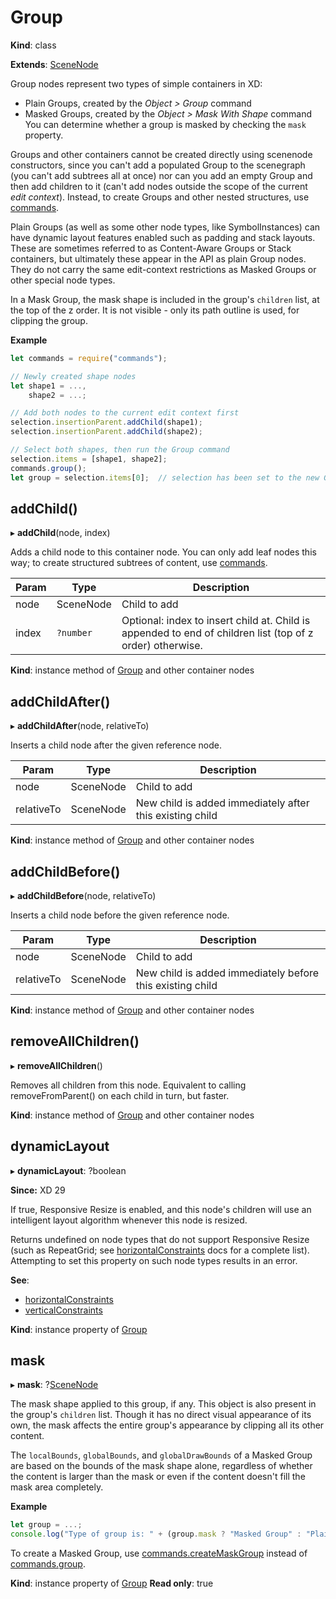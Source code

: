 # Group

**Kind**: class

**Extends**: [SceneNode](/develop/reference/SceneNode)

Group nodes represent two types of simple containers in XD:

- Plain Groups, created by the _Object > Group_ command
- Masked Groups, created by the _Object > Mask With Shape_ command
  You can determine whether a group is masked by checking the `mask` property.

Groups and other containers cannot be created directly using scenenode constructors, since you can't add a populated Group to the
scenegraph (you can't add subtrees all at once) nor can you add an empty Group and then add children to it (can't add nodes outside
the scope of the current _edit context_). Instead, to create Groups and other nested structures, use [commands](/develop/reference/commands/).

Plain Groups (as well as some other node types, like SymbolInstances) can have dynamic layout features enabled such as padding and
stack layouts. These are sometimes referred to as Content-Aware Groups or Stack containers, but ultimately these appear in the API as
plain Group nodes. They do not carry the same edit-context restrictions as Masked Groups or other special node types.

In a Mask Group, the mask shape is included in the group's `children` list, at the top of the z order. It is not visible - only its
path outline is used, for clipping the group.

**Example**

```js
let commands = require("commands");

// Newly created shape nodes
let shape1 = ...,
    shape2 = ...;

// Add both nodes to the current edit context first
selection.insertionParent.addChild(shape1);
selection.insertionParent.addChild(shape2);

// Select both shapes, then run the Group command
selection.items = [shape1, shape2];
commands.group();
let group = selection.items[0];  // selection has been set to the new Group node afterward
```

## addChild()

▸ **addChild**(node, index)

Adds a child node to this container node. You can only add leaf nodes this way; to create structured subtrees of content,
use [commands](/develop/reference/commands/).

| Param | Type         | Description                                                                                               |
| ----- | ------------ | --------------------------------------------------------------------------------------------------------- |
| node  | SceneNode | Child to add                                                                                              |
| index | `?number`    | Optional: index to insert child at. Child is appended to end of children list (top of z order) otherwise. |

**Kind**: instance method of [Group](#group) and other container nodes

## addChildAfter()

▸ **addChildAfter**(node, relativeTo)

Inserts a child node after the given reference node.

| Param      | Type         | Description                                              |
| ---------- | ------------ | -------------------------------------------------------- |
| node       | SceneNode | Child to add                                             |
| relativeTo | SceneNode | New child is added immediately after this existing child |

**Kind**: instance method of [Group](#group) and other container nodes

## addChildBefore()

▸ **addChildBefore**(node, relativeTo)

Inserts a child node before the given reference node.

| Param      | Type         | Description                                               |
| ---------- | ------------ | --------------------------------------------------------- |
| node       | SceneNode | Child to add                                              |
| relativeTo | SceneNode | New child is added immediately before this existing child |

**Kind**: instance method of [Group](#group) and other container nodes

## removeAllChildren()

▸ **removeAllChildren**()

Removes all children from this node. Equivalent to calling removeFromParent() on each child in turn, but faster.

**Kind**: instance method of [Group](#group) and other container nodes

## dynamicLayout

▸ **dynamicLayout**: ?boolean

**Since:** XD 29

If true, Responsive Resize is enabled, and this node's children will use an intelligent layout algorithm whenever this node is resized.

Returns undefined on node types that do not support Responsive Resize (such as RepeatGrid; see [horizontalConstraints](/develop/reference/SceneNode/#horizontalconstraints) docs for a
complete list). Attempting to set this property on such node types results in an error.

**See**:
- [horizontalConstraints](/develop/reference/SceneNode/#horizontalconstraints)
- [verticalConstraints](/develop/reference/SceneNode/#verticalconstraints)

**Kind**: instance property of [Group](#group)

## mask

▸ **mask**: ?[SceneNode](/develop/reference/SceneNode)

The mask shape applied to this group, if any. This object is also present in the group's `children` list. Though it has no direct visual appearance of its own, the mask affects the entire group's appearance by clipping all its other content.

The `localBounds`, `globalBounds`, and `globalDrawBounds` of a Masked Group are based on the bounds of the mask shape alone, regardless of whether the content is larger than the mask or even if the content doesn't fill the mask area completely.

**Example**

```js
let group = ...;
console.log("Type of group is: " + (group.mask ? "Masked Group" : "Plain Group"));
```

To create a Masked Group, use [commands.createMaskGroup](/develop/reference/commands/#createmaskgroup) instead of [commands.group](/develop/reference/commands/#group).

**Kind**: instance property of [Group](#group)
**Read only**: true
